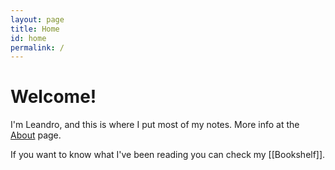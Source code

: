 ```yaml
---
layout: page
title: Home
id: home
permalink: /
---
```


# Welcome! 

I'm Leandro, and this is where I put most of my notes. More info at the <a class="internal-link" href="/about">About</a> page.

If you want to know what I've been reading you can check my [[Bookshelf]].

<style>
  .wrapper {
    max-width: 46em;
  }
</style>
